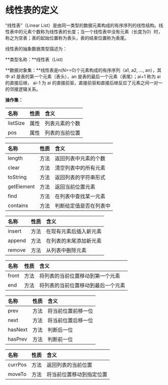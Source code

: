 # 线性表的定义

“线性表”（Linear List）是由同一类型的数据元素构成的有序序列的线性结构。线性表中的元素个数称为线性表的长度；当一个线性表中没有元素（长度为0）时，称之为空表；表的起始位置称为表头，表的结束位置称为表尾。

线性表的抽象数据类型描述为：

**类型名称：**线性表（List)

**数据对象集：**线性表是n(N>=0)个元素构成的有序序列（a1, a2, ..., an），其中 a1 是表的第一个元素（表头），an 是表的最后一个元素（表尾）；ai+1 称为 ai 的直接后继， ai-1 为 ai 的直接前驱，直接前驱和直接后继反应了元素之间一对一的邻接逻辑关系。

**操作集：**

|名称|性质|含义|
|:-----|:------|:------|
|listSize|属性|列表元素的个数|
|pos|属性|列表的当前位置|

|名称|性质|含义|
|:-----|:------|:------|
|length|方法|返回列表中元素的个数|
|clear|方法|清空列表中的所有元素|
|toString|方法|返回列表的字符串形式|
|getElement|方法|返回当前位置元素|
|find|方法|在列表中查找某一元素|
|contains|方法|判断给定值是否在列表中|

|名称|性质|含义|
|:-----|:------|:------|
|insert|方法|在现有元素后插入新元素|
|append|方法|在列表的末尾添加新元素|
|remove|方法|从列表中删除元素|

|名称|性质|含义|
|:-----|:------|:------|
|front|方法|将列表的当前位置移动到第一个元素|
|end|方法|将列表的当前位置移动到最后一个元素|

|名称|性质|含义|
|:-----|:------|:------|
|prev|方法|将当前位置前移一位|
|next|方法|将当前位置后移一位|
|hasNext|方法|判断后一位|
|hasPrev|方法|判断前一位|

|名称|性质|含义|
|:-----|:------|:------|
|currPos|方法|返回列表的当前位置|
|moveTo|方法|将当前位置移动到指定位置|

